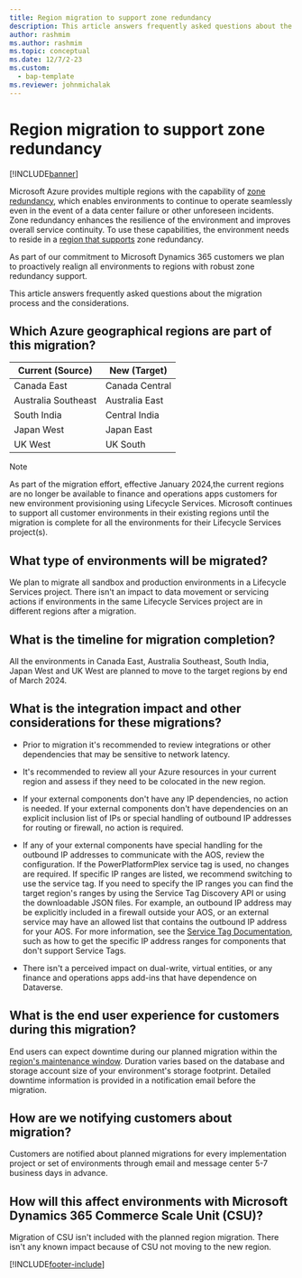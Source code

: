 ```yaml
---
title: Region migration to support zone redundancy
description: This article answers frequently asked questions about the migration process and the considerations to support zone redundancy.
author: rashmim
ms.author: rashmim
ms.topic: conceptual 
ms.date: 12/7/2-23
ms.custom: 
  - bap-template
ms.reviewer: johnmichalak
---
```


# Region migration to support zone redundancy

[!INCLUDE[banner](../includes/banner.md)]

Microsoft Azure provides multiple regions with the capability of [zone redundancy](/azure/reliability/availability-zones-overview), which enables environments to continue to operate seamlessly even in the event of a data center failure or other unforeseen incidents. Zone redundancy enhances the resilience of the environment and improves overall service continuity. To use these capabilities, the environment needs to reside in a [region that supports](/azure/reliability/availability-zones-service-support) zone redundancy.

As part of our commitment to Microsoft Dynamics 365 customers we plan to proactively realign all environments to regions with robust zone redundancy support.

This article answers frequently asked questions about the migration process and the considerations.

## Which Azure geographical regions are part of this migration?

| **Current (Source)** | **New (Target)** |
| --- | --- |
| Canada East | Canada Central |
| Australia Southeast | Australia East |
| South India | Central India |
| Japan West | Japan East |
| UK West | UK South |

> [!NOTE]
> As part of the migration effort, effective January 2024,the current regions are no longer be available to finance and operations apps customers for new environment provisioning using Lifecycle Services. Microsoft continues to support all customer environments in their existing regions until the migration is complete for all the environments for their Lifecycle Services project(s).

## What type of environments will be migrated?

We plan to migrate all sandbox and production environments in a Lifecycle Services project. There isn't an impact to data movement or servicing actions if environments in the same Lifecycle Services project are in different regions after a migration.

## What is the timeline for migration completion?  

All the environments in Canada East, Australia Southeast, South India, Japan West and UK West are planned to move to the target regions by end of March 2024.

## What is the integration impact and other considerations for these migrations?

- Prior to migration it's recommended to review integrations or other dependencies that may be sensitive to network latency.
- It's recommended to review all your Azure resources in your current region and assess if they need to be colocated in the new region.

- If your external components don't have any IP dependencies, no action is needed. If your external components don't have dependencies on an explicit inclusion list of IPs or special handling of outbound IP addresses for routing or firewall, no action is required.
- If any of your external components have special handling for the outbound IP addresses to communicate with the AOS, review the configuration. If the PowerPlatformPlex service tag is used, no changes are required. If specific IP ranges are listed, we recommend switching to use the service tag. If you need to specify the IP ranges you can find the target region's ranges by using the Service Tag Discovery API or using the downloadable JSON files. For example, an outbound IP address may be explicitly included in a firewall outside your AOS, or an external service may have an allowed list that contains the outbound IP address for your AOS. For more information, see the [Service Tag Documentation](/azure/virtual-network/service-tags-overview), such as how to get the specific IP address ranges for components that don't support Service Tags.
- There isn't a perceived impact on dual-write, virtual entities, or any finance and operations apps add-ins that have dependence on Dataverse.

## What is the end user experience for customers during this migration?  

End users can expect downtime during our planned migration within the [region's maintenance window](../dev-itpro/lifecycle-services/planned-maintenance-window-faq.md). Duration varies based on the database and storage account size of your environment's storage footprint. Detailed downtime information is provided in a notification email before the migration.

## How are we notifying customers about migration?  

Customers are notified about planned migrations for every implementation project or set of environments through email and message center 5-7 business days in advance.

## How will this affect environments with Microsoft Dynamics 365 Commerce Scale Unit (CSU)?

Migration of CSU isn't included with the planned region migration. There isn't any known impact because of CSU not moving to the new region.

[!INCLUDE[footer-include](../../../includes/footer-banner.md)]
